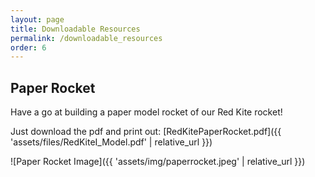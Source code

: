 ```yaml
---
layout: page
title: Downloadable Resources
permalink: /downloadable_resources
order: 6
---
```


## Paper Rocket

Have a go at building a paper model rocket of our Red Kite rocket!

Just download the pdf and print out: [RedKitePaperRocket.pdf]({{ 'assets/files/RedKiteI_Model.pdf' | relative_url }})

![Paper Rocket Image]({{ 'assets/img/paperrocket.jpeg' | relative_url }})
